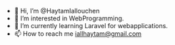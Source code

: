 - 👋 Hi, I’m @HaytamIallouchen
- 👀 I’m interested in WebProgramming.
- 🌱 I’m currently learning Laravel for webapplications.
- 📫 How to reach me iallhaytam@gmail.com

<!---
HaytamIallouchen/HaytamIallouchen is a ✨ special ✨ repository because its `README.md` (this file) appears on your GitHub profile.
You can click the Preview link to take a look at your changes.
--->
